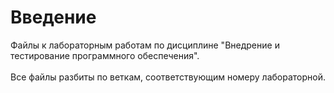 # Введение

Файлы к лабораторным работам по дисциплине "Внедрение и тестирование программного обеспечения".</br></br>
Все файлы разбиты по веткам, соответствующим номеру лабораторной.
